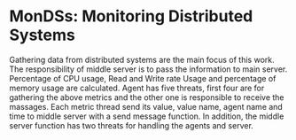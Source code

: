 # MonDSs:  Monitoring Distributed Systems

Gathering data from distributed systems are the main focus of this work. The responsibility of middle server is to pass the information to main server. 
Percentage of CPU usage, Read and Write rate Usage and percentage of memory usage are calculated. Agent has five threats, first four are for gathering the above metrics and the other one is responsible to receive the massages. Each metric thread send its value, value name, agent name and time to middle server with a send message function. In addition, the middle server function has two threats for handling the agents and server.
